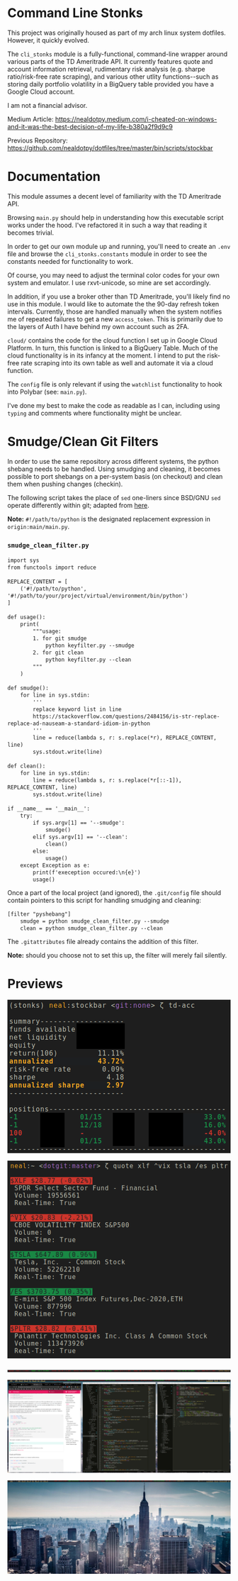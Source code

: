 # Command Line Stonks

This project was originally housed as part of my arch linux system dotfiles. However, it quickly evolved.

The `cli_stonks` module is a fully-functional, command-line wrapper around various parts of the TD Ameritrade API. It currently features quote and account information retrieval, rudimentary risk analysis (e.g. sharpe ratio/risk-free rate scraping), and various other utlity functions--such as storing daily portfolio volatility in a BigQuery table provided you have a Google Cloud account.

I am not a financial advisor.

Medium Article: https://nealdotpy.medium.com/i-cheated-on-windows-and-it-was-the-best-decision-of-my-life-b380a2f9d9c9

Previous Repository: https://github.com/nealdotpy/dotfiles/tree/master/bin/scripts/stockbar

# Documentation

This module assumes a decent level of familiarity with the TD Ameritrade API.

Browsing `main.py` should help in understanding how this executable script works under the hood. I've refactored it in such a way that reading it becomes trivial.

In order to get our own module up and running, you'll need to create an `.env` file and browse the `cli_stonks.constants` module in order to see the constants needed for functionality to work.

Of course, you may need to adjust the terminal color codes for your own system and emulator. I use rxvt-unicode, so mine are set accordingly.

In addition, if you use a broker other than TD Ameritrade, you'll likely find no use in this module. I would like to automate the the 90-day refresh token intervals. Currently, those are handled manually when the system notifies me of repeated failures to get a new `access_token`. This is primarily due to the layers of Auth I have behind my own account such as 2FA.

`cloud/` contains the code for the cloud function I set up in Google Cloud Platform. In turn, this function is linked to a BigQuery Table. Much of the cloud functionality is in its infancy at the moment. I intend to put the risk-free rate scraping into its own table as well and automate it via a cloud function.

The `config` file is only relevant if using the `watchlist` functionality to hook into Polybar (see: `main.py`).

I've done my best to make the code as readable as I can, including using `typing` and comments where functionality might be unclear. 


# Smudge/Clean Git Filters
In order to use the same repository across different systems, the python shebang needs to be handled. Using smudging and cleaning, it becomes possible to port shebangs on a per-system basis (on checkout) and clean them when pushing changes (checkin).

The following script takes the place of `sed` one-liners since BSD/GNU `sed` operate differently within git; adapted from [here](https://github.com/gaozhidf/git_smudge_clean_example).

**Note:** `#!/path/to/python` is the designated replacement expression in `origin:main/main.py`. 

### `smudge_clean_filter.py`
```
import sys
from functools import reduce

REPLACE_CONTENT = [
    ('#!/path/to/python', '#!/path/to/your/project/virtual/environment/bin/python')
]

def usage():
    print(
        """usage:
        1. for git smudge 
            python keyfilter.py --smudge
        2. for git clean
            python keyfilter.py --clean
        """
    )

def smudge():
    for line in sys.stdin:
        '''
        replace keyword list in line
        https://stackoverflow.com/questions/2484156/is-str-replace-replace-ad-nauseam-a-standard-idiom-in-python
        '''
        line = reduce(lambda s, r: s.replace(*r), REPLACE_CONTENT, line)
        sys.stdout.write(line)

def clean():
    for line in sys.stdin:
        line = reduce(lambda s, r: s.replace(*r[::-1]), REPLACE_CONTENT, line)
        sys.stdout.write(line)

if __name__ == '__main__':
    try:
        if sys.argv[1] == '--smudge':
            smudge()
        elif sys.argv[1] == '--clean':
            clean()
        else:
            usage()
    except Exception as e:
        print(f'exeception occured:\n{e}')
        usage()
```


Once a part of the local project (and ignored), the `.git/config` file should contain pointers to this script for handling smudging and cleaning:
```
[filter "pyshebang"]
	smudge = python smudge_clean_filter.py --smudge
	clean = python smudge_clean_filter.py --clean
```

The `.gitattributes` file already contains the addition of this filter. 

**Note:** should you choose not to set this up, the filter will merely fail silently.


# Previews

![](img/acc-status-demo.png)

![](img/cli-quote.png)

![](img/actual-ticker-close.png)

![](img/desktop-clutter-lowres.png)

![](img/desktop-no-clutter.png)


